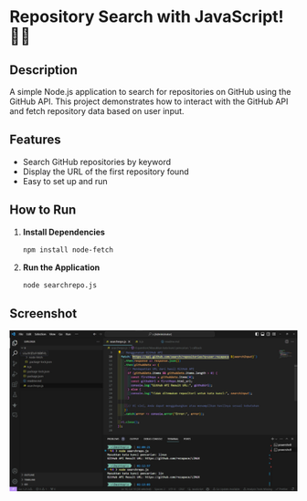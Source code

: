 # Repository Search with JavaScript! 🌱🤖

## Description
A simple Node.js application to search for repositories on GitHub using the GitHub API. This project demonstrates how to interact with the GitHub API and fetch repository data based on user input.

## Features
- Search GitHub repositories by keyword
- Display the URL of the first repository found
- Easy to set up and run

## How to Run

1. **Install Dependencies**
   ```bash
   npm install node-fetch
   ```

2. **Run the Application**
   ```bash
   node searchrepo.js
   ```

## Screenshot
![Logo](https://github.com/rezapace/search-repo/blob/main/output.jpg?raw=true)